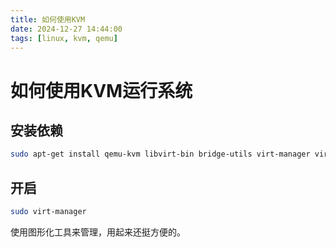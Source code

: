 ```yaml
---
title: 如何使用KVM
date: 2024-12-27 14:44:00
tags: [linux, kvm, qemu]
---
```


# 如何使用KVM运行系统

## 安装依赖

```bash
sudo apt-get install qemu-kvm libvirt-bin bridge-utils virt-manager virtinst virt-viewer
```

## 开启

```bash
sudo virt-manager
```

使用图形化工具来管理，用起来还挺方便的。